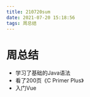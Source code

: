 ```yaml
---
title: 210720sum
date: 2021-07-20 15:18:56
tags: 周总结
---
```


# 周总结

- 学习了基础的Java语法
- 看了200页《C Primer Plus》
- 入门Vue


